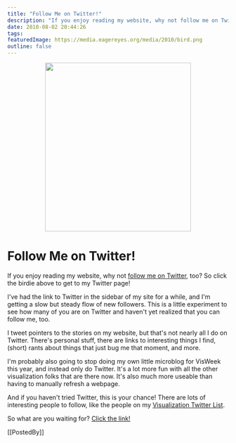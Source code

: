 ```yaml
---
title: "Follow Me on Twitter!"
description: "If you enjoy reading my website, why not follow me on Twitter, too? So click the birdie above to get to my Twitter page!"
date: 2010-08-02 20:44:26
tags: 
featuredImage: https://media.eagereyes.org/media/2010/bird.png
outline: false
---
```


<p align="center"><img src="https://media.eagereyes.org/media/2010/bird.png" alt="" width="332" height="384" /></p>

# Follow Me on Twitter!

If you enjoy reading my website, why not <a href="http://twitter.com/eagereyes">follow me on Twitter</a>, too? So click the birdie above to get to my Twitter page!

I've had the link to Twitter in the sidebar of my site for a while, and I'm getting a slow but steady flow of new followers. This is a little experiment to see how many of you are on Twitter and haven't yet realized that you can follow me, too.

I tweet pointers to the stories on my website, but that's not nearly all I do on Twitter. There's personal stuff, there are links to interesting things I find, (short) rants about things that just bug me that moment, and more.

I'm probably also going to stop doing my own little microblog for VisWeek this year, and instead only do Twitter. It's a lot more fun with all the other visualization folks that are there now. It's also much more useable than having to manually refresh a webpage.

And if you haven't tried Twitter, this is your chance! There are lots of interesting people to follow, like the people on my <a href="http://twitter.com/EagerEyes/visualization/members">Visualization Twitter List</a>.

So what are you waiting for? <a href="http://twitter.com/EagerEyes">Click the link!</a>

[[PostedBy]]

